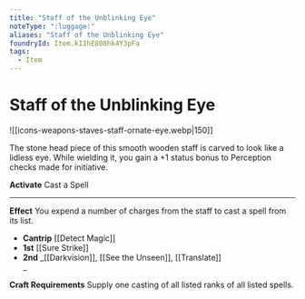 ```yaml
---
title: "Staff of the Unblinking Eye"
noteType: ":luggage:"
aliases: "Staff of the Unblinking Eye"
foundryId: Item.kIIhE808hk4Y3pFa
tags:
  - Item
---
```


# Staff of the Unblinking Eye
![[icons-weapons-staves-staff-ornate-eye.webp|150]]

The stone head piece of this smooth wooden staff is carved to look like a lidless eye. While wielding it, you gain a +1 status bonus to Perception checks made for initiative.

**Activate** Cast a Spell

* * *

**Effect** You expend a number of charges from the staff to cast a spell from its list.

*   **Cantrip** [[Detect Magic]]
*   **1st** [[Sure Strike]]
*   **2nd** _[[Darkvision]], [[See the Unseen]], [[Translate]]  
    _

**Craft Requirements** Supply one casting of all listed ranks of all listed spells.
